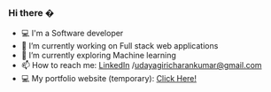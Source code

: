 ### Hi there �
- 💻 I'm a Software developer 
- 🔭 I’m currently working on Full stack web applications
- 🌱 I’m currently exploring Machine learning
- 📫 How to reach me: [LinkedIn](https://www.linkedin.com/in/charan-/) /[udayagiricharankumar@gmail.com](udayagiricharankumar.gmail.com)
- 💻 My portfolio website (temporary): [Click Here!](https://udayagiricharan.netlify.app/#/home)



<!--
**UDAYAGIRICHARAN/UDAYAGIRICHARAN** is a ✨ _special_ ✨ repository because its `README.md` (this file) appears on your GitHub profile.

Here are some ideas to get you started:

- 🔭 I’m currently working on ...
- 🌱 I’m currently learning ...
- 👯 I’m looking to collaborate on ...
- 🤔 I’m looking for help with ...
- 💬 Ask me about ...
- 📫 How to reach me: ...
- 😄 Pronouns: ...
- ⚡ Fun fact: ...
-->
